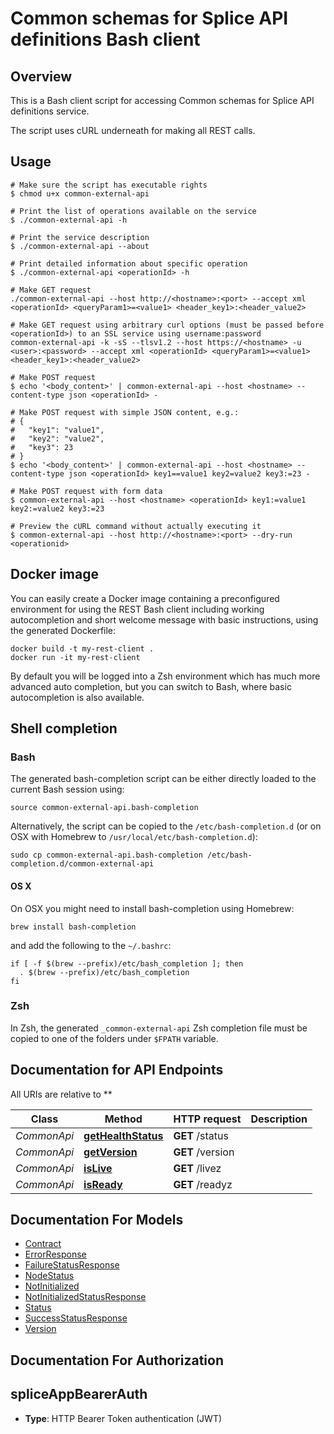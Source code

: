 # Common schemas for Splice API definitions Bash client

## Overview

This is a Bash client script for accessing Common schemas for Splice API definitions service.

The script uses cURL underneath for making all REST calls.

## Usage

```shell
# Make sure the script has executable rights
$ chmod u+x common-external-api

# Print the list of operations available on the service
$ ./common-external-api -h

# Print the service description
$ ./common-external-api --about

# Print detailed information about specific operation
$ ./common-external-api <operationId> -h

# Make GET request
./common-external-api --host http://<hostname>:<port> --accept xml <operationId> <queryParam1>=<value1> <header_key1>:<header_value2>

# Make GET request using arbitrary curl options (must be passed before <operationId>) to an SSL service using username:password
common-external-api -k -sS --tlsv1.2 --host https://<hostname> -u <user>:<password> --accept xml <operationId> <queryParam1>=<value1> <header_key1>:<header_value2>

# Make POST request
$ echo '<body_content>' | common-external-api --host <hostname> --content-type json <operationId> -

# Make POST request with simple JSON content, e.g.:
# {
#   "key1": "value1",
#   "key2": "value2",
#   "key3": 23
# }
$ echo '<body_content>' | common-external-api --host <hostname> --content-type json <operationId> key1==value1 key2=value2 key3:=23 -

# Make POST request with form data
$ common-external-api --host <hostname> <operationId> key1:=value1 key2:=value2 key3:=23

# Preview the cURL command without actually executing it
$ common-external-api --host http://<hostname>:<port> --dry-run <operationid>

```

## Docker image

You can easily create a Docker image containing a preconfigured environment
for using the REST Bash client including working autocompletion and short
welcome message with basic instructions, using the generated Dockerfile:

```shell
docker build -t my-rest-client .
docker run -it my-rest-client
```

By default you will be logged into a Zsh environment which has much more
advanced auto completion, but you can switch to Bash, where basic autocompletion
is also available.

## Shell completion

### Bash

The generated bash-completion script can be either directly loaded to the current Bash session using:

```shell
source common-external-api.bash-completion
```

Alternatively, the script can be copied to the `/etc/bash-completion.d` (or on OSX with Homebrew to `/usr/local/etc/bash-completion.d`):

```shell
sudo cp common-external-api.bash-completion /etc/bash-completion.d/common-external-api
```

#### OS X

On OSX you might need to install bash-completion using Homebrew:

```shell
brew install bash-completion
```

and add the following to the `~/.bashrc`:

```shell
if [ -f $(brew --prefix)/etc/bash_completion ]; then
  . $(brew --prefix)/etc/bash_completion
fi
```

### Zsh

In Zsh, the generated `_common-external-api` Zsh completion file must be copied to one of the folders under `$FPATH` variable.

## Documentation for API Endpoints

All URIs are relative to **

Class | Method | HTTP request | Description
------------ | ------------- | ------------- | -------------
*CommonApi* | [**getHealthStatus**](docs/CommonApi.md#gethealthstatus) | **GET** /status | 
*CommonApi* | [**getVersion**](docs/CommonApi.md#getversion) | **GET** /version | 
*CommonApi* | [**isLive**](docs/CommonApi.md#islive) | **GET** /livez | 
*CommonApi* | [**isReady**](docs/CommonApi.md#isready) | **GET** /readyz | 


## Documentation For Models

 - [Contract](docs/Contract.md)
 - [ErrorResponse](docs/ErrorResponse.md)
 - [FailureStatusResponse](docs/FailureStatusResponse.md)
 - [NodeStatus](docs/NodeStatus.md)
 - [NotInitialized](docs/NotInitialized.md)
 - [NotInitializedStatusResponse](docs/NotInitializedStatusResponse.md)
 - [Status](docs/Status.md)
 - [SuccessStatusResponse](docs/SuccessStatusResponse.md)
 - [Version](docs/Version.md)


## Documentation For Authorization


## spliceAppBearerAuth


- **Type**: HTTP Bearer Token authentication (JWT)

